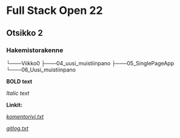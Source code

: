 # Full Stack Open 22

## Otsikko 2

### Hakemistorakenne

└───Viikko0
    ├───04_uusi_muistiinpano
    ├───05_SinglePageApp
    └───06_Uusi_muistiinpano

**BOLD text**

_Italic text_

**Linkit:**

_[komentorivi.txt](https://github.com/julkpas/ot-harjoitustyo/blob/main/laskarit/viikko1/komentorivi.txt)_

_[gitlog.txt](https://github.com/julkpas/ot-harjoitustyo/blob/main/laskarit/viikko1/gitlog.txt)_
